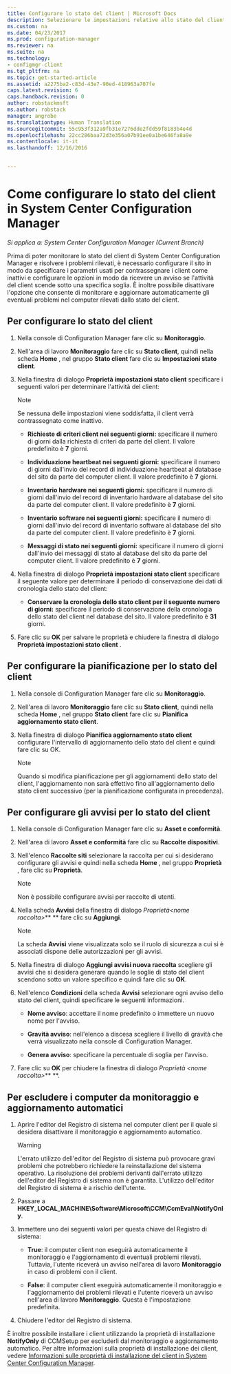 ```yaml
---
title: Configurare lo stato del client | Microsoft Docs
description: Selezionare le impostazioni relative allo stato del client in System Center Configuration Manager.
ms.custom: na
ms.date: 04/23/2017
ms.prod: configuration-manager
ms.reviewer: na
ms.suite: na
ms.technology:
- configmgr-client
ms.tgt_pltfrm: na
ms.topic: get-started-article
ms.assetid: a2275ba2-c83d-43e7-90ed-418963a707fe
caps.latest.revision: 6
caps.handback.revision: 0
author: robstackmsft
ms.author: robstack
manager: angrobe
ms.translationtype: Human Translation
ms.sourcegitcommit: 55c953f312a9fb31e7276dde2fdd59f8183b4e4d
ms.openlocfilehash: 22cc286baa72d3e356a07b91ee0a1be646fa8a9e
ms.contentlocale: it-it
ms.lasthandoff: 12/16/2016


---
```

# <a name="how-to-configure-client-status-in-system-center-configuration-manager"></a>Come configurare lo stato del client in System Center Configuration Manager

*Si applica a: System Center Configuration Manager (Current Branch)*

Prima di poter monitorare lo stato del client di System Center Configuration Manager e risolvere i problemi rilevati, è necessario configurare il sito in modo da specificare i parametri usati per contrassegnare i client come inattivi e configurare le opzioni in modo da ricevere un avviso se l'attività del client scende sotto una specifica soglia. È inoltre possibile disattivare l'opzione che consente di monitorare e aggiornare automaticamente gli eventuali problemi nel computer rilevati dallo stato del client.  

##  <a name="BKMK_1"></a> Per configurare lo stato del client  

1.  Nella console di Configuration Manager fare clic su **Monitoraggio**.  

2.  Nell'area di lavoro **Monitoraggio** fare clic su **Stato client**, quindi nella scheda **Home** , nel gruppo **Stato client** fare clic su **Impostazioni stato client**.  

3.  Nella finestra di dialogo **Proprietà impostazioni stato client** specificare i seguenti valori per determinare l'attività del client:  

    > [!NOTE]  
    >  Se nessuna delle impostazioni viene soddisfatta, il client verrà contrassegnato come inattivo.  

    -   **Richieste di criteri client nei seguenti giorni:** specificare il numero di giorni dalla richiesta di criteri da parte del client. Il valore predefinito è **7** giorni.  

    -   **Individuazione heartbeat nei seguenti giorni:** specificare il numero di giorni dall'invio del record di individuazione heartbeat al database del sito da parte del computer client. Il valore predefinito è **7** giorni.  

    -   **Inventario hardware nei seguenti giorni:** specificare il numero di giorni dall'invio del record di inventario hardware al database del sito da parte del computer client. Il valore predefinito è **7** giorni.  

    -   **Inventario software nei seguenti giorni:** specificare il numero di giorni dall'invio del record di inventario software al database del sito da parte del computer client. Il valore predefinito è **7** giorni.  

    -   **Messaggi di stato nei seguenti giorni:** specificare il numero di giorni dall'invio dei messaggi di stato al database del sito da parte del computer client. Il valore predefinito è **7** giorni.  

4.  Nella finestra di dialogo **Proprietà impostazioni stato client** specificare il seguente valore per determinare il periodo di conservazione dei dati di cronologia dello stato del client:  

    -   **Conservare la cronologia dello stato client per il seguente numero di giorni:** specificare il periodo di conservazione della cronologia dello stato del client nel database del sito. Il valore predefinito è **31** giorni.  

5.  Fare clic su **OK** per salvare le proprietà e chiudere la finestra di dialogo **Proprietà impostazioni stato client** .  

##  <a name="BKMK_Schedule"></a> Per configurare la pianificazione per lo stato del client  

1.  Nella console di Configuration Manager fare clic su **Monitoraggio**.  

2.  Nell'area di lavoro **Monitoraggio** fare clic su **Stato client**, quindi nella scheda **Home** , nel gruppo **Stato client** fare clic su **Pianifica aggiornamento stato client**.  

3.  Nella finestra di dialogo **Pianifica aggiornamento stato client** configurare l'intervallo di aggiornamento dello stato del client e quindi fare clic su OK.  

    > [!NOTE]  
    >  Quando si modifica pianificazione per gli aggiornamenti dello stato del client, l'aggiornamento non sarà effettivo fino all'aggiornamento dello stato client successivo (per la pianificazione configurata in precedenza).  

##  <a name="BKMK_2"></a> Per configurare gli avvisi per lo stato del client  

1.  Nella console di Configuration Manager fare clic su **Asset e conformità**.  

2.  Nell'area di lavoro **Asset e conformità** fare clic su **Raccolte dispositivi**.  

3.  Nell'elenco **Raccolte siti** selezionare la raccolta per cui si desiderano configurare gli avvisi e quindi nella scheda **Home** , nel gruppo **Proprietà** , fare clic su **Proprietà**.  

    > [!NOTE]  
    >  Non è possibile configurare avvisi per raccolte di utenti.  

4.  Nella scheda **Avvisi** della finestra di dialogo *Proprietà&lt;nome raccolta\>*** ** fare clic su **Aggiungi**.  

    > [!NOTE]  
    >  La scheda **Avvisi** viene visualizzata solo se il ruolo di sicurezza a cui si è associati dispone delle autorizzazioni per gli avvisi.  

5.  Nella finestra di dialogo **Aggiungi avvisi nuova raccolta** scegliere gli avvisi che si desidera generare quando le soglie di stato del client scendono sotto un valore specifico e quindi fare clic su **OK**.  

6.  Nell'elenco **Condizioni** della scheda **Avvisi** selezionare ogni avviso dello stato del client, quindi specificare le seguenti informazioni.  

    -   **Nome avviso**: accettare il nome predefinito o immettere un nuovo nome per l'avviso.  

    -   **Gravità avviso**: nell'elenco a discesa scegliere il livello di gravità che verrà visualizzato nella console di Configuration Manager.  

    -   **Genera avviso**: specificare la percentuale di soglia per l'avviso.  

7.  Fare clic su **OK** per chiudere la finestra di dialogo *Proprietà &lt;nome raccolta\>*** **.  

##  <a name="BKMK_3"></a> Per escludere i computer da monitoraggio e aggiornamento automatici  

1.  Aprire l'editor del Registro di sistema nel computer client per il quale si desidera disattivare il monitoraggio e aggiornamento automatico.  

    > [!WARNING]  
    >  L'errato utilizzo dell'editor del Registro di sistema può provocare gravi problemi che potrebbero richiedere la reinstallazione del sistema operativo. La risoluzione dei problemi derivanti dall'errato utilizzo dell'editor del Registro di sistema non è garantita. L'utilizzo dell'editor del Registro di sistema è a rischio dell'utente.  

2.  Passare a **HKEY_LOCAL_MACHINE\Software\Microsoft\CCM\CcmEval\NotifyOnly**.  

3.  Immettere uno dei seguenti valori per questa chiave del Registro di sistema:  

    -   **True**: il computer client non eseguirà automaticamente il monitoraggio e l'aggiornamento di eventuali problemi rilevati. Tuttavia, l'utente riceverà un avviso nell'area di lavoro **Monitoraggio** in caso di problemi con il client.  

    -   **False**: il computer client eseguirà automaticamente il monitoraggio e l'aggiornamento dei problemi rilevati e l'utente riceverà un avviso nell'area di lavoro **Monitoraggio**. Questa è l'impostazione predefinita.  

4.  Chiudere l'editor del Registro di sistema.  

 È inoltre possibile installare i client utilizzando la proprietà di installazione **NotifyOnly** di CCMSetup per escluderli dal monitoraggio e aggiornamento automatico. Per altre informazioni sulla proprietà di installazione dei client, vedere [Informazioni sulle proprietà di installazione del client in System Center Configuration Manager](../../../core/clients/deploy/about-client-installation-properties.md).  

